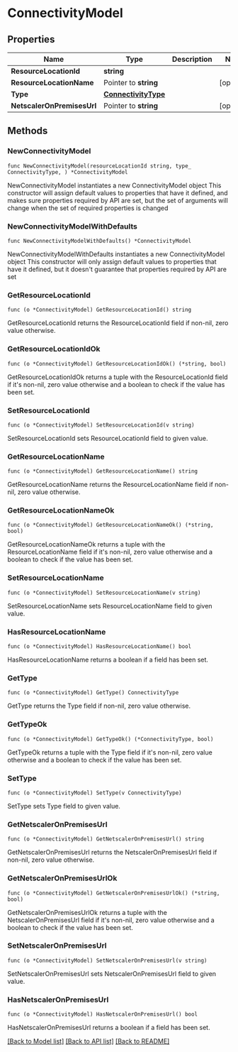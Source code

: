 # ConnectivityModel

## Properties

Name | Type | Description | Notes
------------ | ------------- | ------------- | -------------
**ResourceLocationId** | **string** |  | 
**ResourceLocationName** | Pointer to **string** |  | [optional] 
**Type** | [**ConnectivityType**](ConnectivityType.md) |  | 
**NetscalerOnPremisesUrl** | Pointer to **string** |  | [optional] 

## Methods

### NewConnectivityModel

`func NewConnectivityModel(resourceLocationId string, type_ ConnectivityType, ) *ConnectivityModel`

NewConnectivityModel instantiates a new ConnectivityModel object
This constructor will assign default values to properties that have it defined,
and makes sure properties required by API are set, but the set of arguments
will change when the set of required properties is changed

### NewConnectivityModelWithDefaults

`func NewConnectivityModelWithDefaults() *ConnectivityModel`

NewConnectivityModelWithDefaults instantiates a new ConnectivityModel object
This constructor will only assign default values to properties that have it defined,
but it doesn't guarantee that properties required by API are set

### GetResourceLocationId

`func (o *ConnectivityModel) GetResourceLocationId() string`

GetResourceLocationId returns the ResourceLocationId field if non-nil, zero value otherwise.

### GetResourceLocationIdOk

`func (o *ConnectivityModel) GetResourceLocationIdOk() (*string, bool)`

GetResourceLocationIdOk returns a tuple with the ResourceLocationId field if it's non-nil, zero value otherwise
and a boolean to check if the value has been set.

### SetResourceLocationId

`func (o *ConnectivityModel) SetResourceLocationId(v string)`

SetResourceLocationId sets ResourceLocationId field to given value.


### GetResourceLocationName

`func (o *ConnectivityModel) GetResourceLocationName() string`

GetResourceLocationName returns the ResourceLocationName field if non-nil, zero value otherwise.

### GetResourceLocationNameOk

`func (o *ConnectivityModel) GetResourceLocationNameOk() (*string, bool)`

GetResourceLocationNameOk returns a tuple with the ResourceLocationName field if it's non-nil, zero value otherwise
and a boolean to check if the value has been set.

### SetResourceLocationName

`func (o *ConnectivityModel) SetResourceLocationName(v string)`

SetResourceLocationName sets ResourceLocationName field to given value.

### HasResourceLocationName

`func (o *ConnectivityModel) HasResourceLocationName() bool`

HasResourceLocationName returns a boolean if a field has been set.

### GetType

`func (o *ConnectivityModel) GetType() ConnectivityType`

GetType returns the Type field if non-nil, zero value otherwise.

### GetTypeOk

`func (o *ConnectivityModel) GetTypeOk() (*ConnectivityType, bool)`

GetTypeOk returns a tuple with the Type field if it's non-nil, zero value otherwise
and a boolean to check if the value has been set.

### SetType

`func (o *ConnectivityModel) SetType(v ConnectivityType)`

SetType sets Type field to given value.


### GetNetscalerOnPremisesUrl

`func (o *ConnectivityModel) GetNetscalerOnPremisesUrl() string`

GetNetscalerOnPremisesUrl returns the NetscalerOnPremisesUrl field if non-nil, zero value otherwise.

### GetNetscalerOnPremisesUrlOk

`func (o *ConnectivityModel) GetNetscalerOnPremisesUrlOk() (*string, bool)`

GetNetscalerOnPremisesUrlOk returns a tuple with the NetscalerOnPremisesUrl field if it's non-nil, zero value otherwise
and a boolean to check if the value has been set.

### SetNetscalerOnPremisesUrl

`func (o *ConnectivityModel) SetNetscalerOnPremisesUrl(v string)`

SetNetscalerOnPremisesUrl sets NetscalerOnPremisesUrl field to given value.

### HasNetscalerOnPremisesUrl

`func (o *ConnectivityModel) HasNetscalerOnPremisesUrl() bool`

HasNetscalerOnPremisesUrl returns a boolean if a field has been set.


[[Back to Model list]](../README.md#documentation-for-models) [[Back to API list]](../README.md#documentation-for-api-endpoints) [[Back to README]](../README.md)


